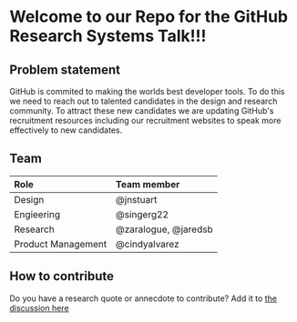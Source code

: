 # Welcome to our Repo for the GitHub Research Systems Talk!!!

## Problem statement
GitHub is commited to making the worlds best developer tools. To do this we need to reach out to talented candidates in the design and research community. To attract these new candidates we are updating GitHub's recruitment resources including our recruitment websites to speak more effectively to new candidates. 


## Team 
| Role | Team member |
| :---- | :--- |
| Design | @jnstuart |
| Engieering | @singerg22 | 
| Research | @zaralogue, @jaredsb |
| Product Management | @cindyalvarez  |

## How to contribute

Do you have a research quote or annecdote to contribute? Add it to [the discussion here](https://github.com/jaredsb/HCDE-GitHub-Research-Systems-Talk/discussions/9)


